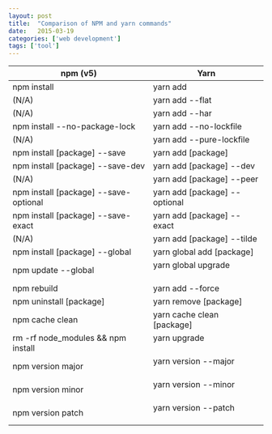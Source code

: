 ```yaml
---
layout: post
title:  "Comparison of NPM and yarn commands"
date:   2015-03-19
categories: ['web development']
tags: ['tool']
---
```


| npm \(v5\)                                 | Yarn                                     |
|--------------------------------------------|------------------------------------------|
| npm install                                | yarn add                                 |
| \(N/A\)                                    | yarn add \-\-flat                        |
| \(N/A\)                                    | yarn add \-\-har                         |
| npm install \-\-no\-package\-lock          | yarn add \-\-no\-lockfile                |
| \(N/A\)                                    | yarn add \-\-pure\-lockfile              |
| npm install \[package\] \-\-save           | yarn add \[package\]                     |
| npm install \[package\] \-\-save\-dev      | yarn add \[package\] \-\-dev             |
| \(N/A\)                                    | yarn add \[package\] \-\-peer            |
| npm install \[package\] \-\-save\-optional | yarn add \[package\] \-\-optional        |
| npm install \[package\] \-\-save\-exact    | yarn add \[package\] \-\-exact           |
| \(N/A\)                                    | yarn add \[package\] \-\-tilde           |
| npm install \[package\] \-\-global         | yarn global add \[package\]              |
| npm update \-\-global                      | yarn global upgrade                      |
| npm rebuild                                | yarn add \-\-force                       |
| npm uninstall \[package\]                  | yarn remove \[package\]                  |
| npm cache clean                            | yarn cache clean \[package\]             |
| rm \-rf node\_modules && npm install       | yarn upgrade                             |
| npm version major                          | yarn version \-\-major                   |
| npm version minor                          | yarn version \-\-minor                   |
| npm version patch                          | yarn version \-\-patch                   |
